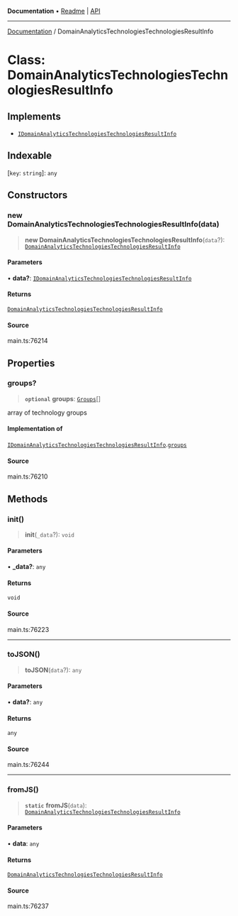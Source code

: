 **Documentation** • [Readme](../README.md) \| [API](../globals.md)

***

[Documentation](../README.md) / DomainAnalyticsTechnologiesTechnologiesResultInfo

# Class: DomainAnalyticsTechnologiesTechnologiesResultInfo

## Implements

- [`IDomainAnalyticsTechnologiesTechnologiesResultInfo`](../interfaces/IDomainAnalyticsTechnologiesTechnologiesResultInfo.md)

## Indexable

 \[`key`: `string`\]: `any`

## Constructors

### new DomainAnalyticsTechnologiesTechnologiesResultInfo(data)

> **new DomainAnalyticsTechnologiesTechnologiesResultInfo**(`data`?): [`DomainAnalyticsTechnologiesTechnologiesResultInfo`](DomainAnalyticsTechnologiesTechnologiesResultInfo.md)

#### Parameters

• **data?**: [`IDomainAnalyticsTechnologiesTechnologiesResultInfo`](../interfaces/IDomainAnalyticsTechnologiesTechnologiesResultInfo.md)

#### Returns

[`DomainAnalyticsTechnologiesTechnologiesResultInfo`](DomainAnalyticsTechnologiesTechnologiesResultInfo.md)

#### Source

main.ts:76214

## Properties

### groups?

> **`optional`** **groups**: [`Groups`](Groups.md)[]

array of technology groups

#### Implementation of

[`IDomainAnalyticsTechnologiesTechnologiesResultInfo`](../interfaces/IDomainAnalyticsTechnologiesTechnologiesResultInfo.md).[`groups`](../interfaces/IDomainAnalyticsTechnologiesTechnologiesResultInfo.md#groups)

#### Source

main.ts:76210

## Methods

### init()

> **init**(`_data`?): `void`

#### Parameters

• **\_data?**: `any`

#### Returns

`void`

#### Source

main.ts:76223

***

### toJSON()

> **toJSON**(`data`?): `any`

#### Parameters

• **data?**: `any`

#### Returns

`any`

#### Source

main.ts:76244

***

### fromJS()

> **`static`** **fromJS**(`data`): [`DomainAnalyticsTechnologiesTechnologiesResultInfo`](DomainAnalyticsTechnologiesTechnologiesResultInfo.md)

#### Parameters

• **data**: `any`

#### Returns

[`DomainAnalyticsTechnologiesTechnologiesResultInfo`](DomainAnalyticsTechnologiesTechnologiesResultInfo.md)

#### Source

main.ts:76237

